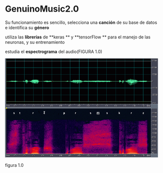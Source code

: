 # GenuinoMusic2.0

Su funcionamiento es sencillo, selecciona una **canción** de su base de datos e identifica su **género**

utiliza las **librerías** de **keras ** y  **tensorFlow ** para el manejo de las neuronas, y su entrenamiento

estudia el **espectrograma** del audio(FIGURA 1.0)

![1655046028411](image/README/1655046028411.png)

figura 1.0
